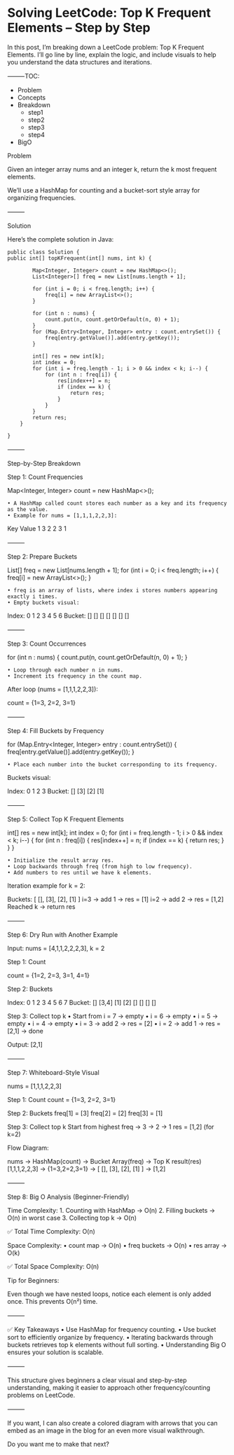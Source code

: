# Solving LeetCode: Top K Frequent Elements – Step by Step

In this post, I’m breaking down a LeetCode problem: Top K Frequent Elements. I’ll go line by line, explain the logic, and include visuals to help you understand the data structures and iterations.

⸻TOC:

- Problem
- Concepts
- Breakdown
  - step1
  - step2
  - step3
  - step4
- BigO

Problem

Given an integer array nums and an integer k, return the k most frequent elements.

We’ll use a HashMap for counting and a bucket-sort style array for organizing frequencies.

⸻

Solution

Here’s the complete solution in Java:

```
public class Solution {
public int[] topKFrequent(int[] nums, int k) {

        Map<Integer, Integer> count = new HashMap<>();
        List<Integer>[] freq = new List[nums.length + 1];

        for (int i = 0; i < freq.length; i++) {
            freq[i] = new ArrayList<>();
        }

        for (int n : nums) {
            count.put(n, count.getOrDefault(n, 0) + 1);
        }
        for (Map.Entry<Integer, Integer> entry : count.entrySet()) {
            freq[entry.getValue()].add(entry.getKey());
        }

        int[] res = new int[k];
        int index = 0;
        for (int i = freq.length - 1; i > 0 && index < k; i--) {
            for (int n : freq[i]) {
                res[index++] = n;
                if (index == k) {
                    return res;
                }
            }
        }
        return res;
    }

}
```

⸻

Step-by-Step Breakdown

Step 1: Count Frequencies

Map<Integer, Integer> count = new HashMap<>();

    • A HashMap called count stores each number as a key and its frequency as the value.
    • Example for nums = [1,1,1,2,2,3]:

Key Value
1 3
2 2
3 1

⸻

Step 2: Prepare Buckets

List<Integer>[] freq = new List[nums.length + 1];
for (int i = 0; i < freq.length; i++) {
freq[i] = new ArrayList<>();
}

    • freq is an array of lists, where index i stores numbers appearing exactly i times.
    • Empty buckets visual:

Index: 0 1 2 3 4 5 6
Bucket: [] [] [] [] [] [] []

⸻

Step 3: Count Occurrences

for (int n : nums) {
count.put(n, count.getOrDefault(n, 0) + 1);
}

    • Loop through each number n in nums.
    • Increment its frequency in the count map.

After loop (nums = [1,1,1,2,2,3]):

count = {1=3, 2=2, 3=1}

⸻

Step 4: Fill Buckets by Frequency

for (Map.Entry<Integer, Integer> entry : count.entrySet()) {
freq[entry.getValue()].add(entry.getKey());
}

    • Place each number into the bucket corresponding to its frequency.

Buckets visual:

Index: 0 1 2 3
Bucket: [] [3] [2] [1]

⸻

Step 5: Collect Top K Frequent Elements

int[] res = new int[k];
int index = 0;
for (int i = freq.length - 1; i > 0 && index < k; i--) {
for (int n : freq[i]) {
res[index++] = n;
if (index == k) {
return res;
}
}
}

    • Initialize the result array res.
    • Loop backwards through freq (from high to low frequency).
    • Add numbers to res until we have k elements.

Iteration example for k = 2:

Buckets: [ [], [3], [2], [1] ]
i=3 → add 1 → res = [1]
i=2 → add 2 → res = [1,2]
Reached k → return res

⸻

Step 6: Dry Run with Another Example

Input: nums = [4,1,1,2,2,2,3], k = 2

Step 1: Count

count = {1=2, 2=3, 3=1, 4=1}

Step 2: Buckets

Index: 0 1 2 3 4 5 6 7
Bucket: [] [3,4] [1] [2] [] [] [] []

Step 3: Collect top k
• Start from i = 7 → empty
• i = 6 → empty
• i = 5 → empty
• i = 4 → empty
• i = 3 → add 2 → res = [2]
• i = 2 → add 1 → res = [2,1] → done

Output: [2,1]

⸻

Step 7: Whiteboard-Style Visual

nums = [1,1,1,2,2,3]

Step 1: Count
count = {1=3, 2=2, 3=1}

Step 2: Buckets
freq[1] = [3]
freq[2] = [2]
freq[3] = [1]

Step 3: Collect top k
Start from highest freq → 3 → 2 → 1
res = [1,2] (for k=2)

Flow Diagram:

nums → HashMap(count) → Bucket Array(freq) → Top K result(res)
[1,1,1,2,2,3] → {1=3,2=2,3=1} → [ [], [3], [2], [1] ] → [1,2]

⸻

Step 8: Big O Analysis (Beginner-Friendly)

Time Complexity: 1. Counting with HashMap → O(n) 2. Filling buckets → O(n) in worst case 3. Collecting top k → O(n)

✅ Total Time Complexity: O(n)

Space Complexity:
• count map → O(n)
• freq buckets → O(n)
• res array → O(k)

✅ Total Space Complexity: O(n)

Tip for Beginners:

Even though we have nested loops, notice each element is only added once. This prevents O(n²) time.

⸻

✅ Key Takeaways
• Use HashMap for frequency counting.
• Use bucket sort to efficiently organize by frequency.
• Iterating backwards through buckets retrieves top k elements without full sorting.
• Understanding Big O ensures your solution is scalable.

⸻

This structure gives beginners a clear visual and step-by-step understanding, making it easier to approach other frequency/counting problems on LeetCode.

⸻

If you want, I can also create a colored diagram with arrows that you can embed as an image in the blog for an even more visual walkthrough.

Do you want me to make that next?
